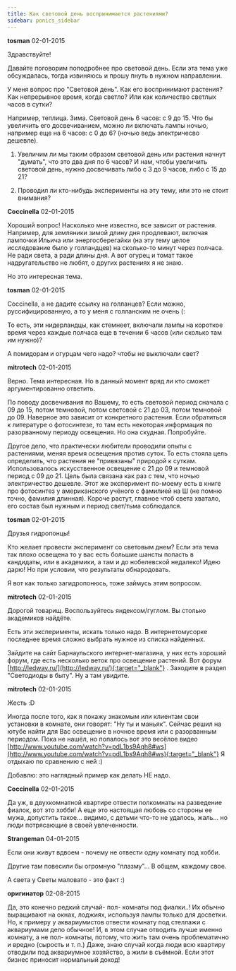 ```yaml
---
title: Как световой день воспринимается растениями?
sidebar: ponics_sidebar
---
```


**tosman** 02-01-2015

Здравствуйте!

Давайте поговорим поподробнее про световой день. Если эта тема уже обсуждалась, тогда извиняюсь и прошу пнуть в нужном направлении.

У меня вопрос про "Световой день". Как его воспринимают растения? Как непрерывное время, когда светло? Или как количество светлых часов в сутки?

Например, теплица. Зима. Световой день 6 часов: с 9 до 15. Что бы увеличить его досвечиванием, можно ли включать лампы ночью, например еще на 6 часов: с 0 до 6? (ночью ведь электричесво дешевле).

1. Увеличим ли мы таким образом световой день или растения начнут "думать", что это два дня по 6 часов? И нам, чтобы увеличить световой день, нужно досвечивать либо с 3 до 9 часов, либо с 15 до 21?

2. Проводил ли кто-нибудь эксперименты на эту тему, или это не стоит внимания?


**Coccinella** 02-01-2015

Хороший вопрос! Насколько мне известно, все зависит от растения. Например, для земляники зимой длину дня продлевают, включая лампочки Ильича или энергосберегайки (на эту тему целое исследование было у голландцев) на сколько-то минут через полчаса. Не ради света, а ради длины дня. А вот огурец и томат такое надругательство не любят, о других растениях я не знаю.

Но это интересная тема.


**tosman** 02-01-2015

Coccinella, а не дадите ссылку на голланцев? Если можно, руссифицированную, а то у меня с голланским не очень (:

То есть, эти нидерландцы, как стемнеет, включали лампы на короткое время через каждые полчаса еще в течении 6 часов (или сколько там им нужно)?

А помидорам и огурцам чего надо? чтобы не выключали свет?


**mitrotech** 02-01-2015

Верно. Тема интересная. Но в данный момент вряд ли кто сможет аргументированно ответить. 

По поводу досвечивания по Вашему, то есть световой период сначала с 09 до 15, потом темновой, потом световой с 21 до 03, потом темновой до 09. Наверное это зависит от конкретного растения. Если обратиться к литературе о фотосинтезе, то там есть некоторая информация по разорванному периоду освещения. Но она скудная. Попробуйте. 

Другое дело, что практически любители проводили опыты с растениями, меняя время освещения против суток. То есть стояла цель определить, что растения не "привязаны" природой к суткам. Использовалось искусственное освещение с 21 до 09 и темновой период с 09 до 21. Цель была связана как раз с тем, что ночью электричество дешевле. Этот же эксперимент по-моему есть в книге про фотосинтез у американского учёного с фамилией на Ш (не помню точно, фамилия длинная). Короче растут, главное чтоб света хватало, его состав был нужным и период свет/тьма соблюдался.


**tosman** 02-01-2015

Друзья гидропонцы!

Кто желает провести эксперимент со световым днем? Если эта тема так плохо освещена то у вас есть большие шансты попасть в кандидаты, или в академики, а там и до нобелевской недалеко! Идею дарю! Но при условии, что результаты обнародовать.

Я вот как только загидропонюсь, тоже займусь этим вопросом.


**mitrotech** 02-01-2015

Дорогой товарищ. Воспользуйтесь яндексом/гуглом. Вы столько академиков найдёте.

Есть эти эксперименты, искать только надо. В интернетомусорке последнее время сложно выбрать нужное из списка найденных.

Зайдите на сайт Барнаульского интернет-магазина, у них есть хороший форум, где есть несколько веток про освещение растений. Вот форум [http://ledway.ru/](http://ledway.ru/){:target="_blank"} . Заходите в раздел "Светодиоды в быту". Ну а там увидите. 


**mitrotech** 02-01-2015

Жесть :D

Иногда после того, как я покажу знакомым или клиентам свои установки в комнате, они говорят: "Ну ты и маньяк". Сейчас решил на ютубе найти для Вас освещение в ночное время или с разорванным периодом. Пока не нашёл, но попалось вот это весёлое видео [http://www.youtube.com/watch?v=pdL1bs9Aqh8#ws](http://www.youtube.com/watch?v=pdL1bs9Aqh8#ws){:target="_blank"} Я отдыхаю по сравнению с ней :)

Добавлю: это наглядный пример как делать НЕ надо.


**Coccinella** 02-01-2015

Да уж, в двухкомнатной квартире отвести полкомнаты на разведение фиалок, вот это хобби! А еще это настоящая любовь со стороны ее мужа, допустить такое... видимо, с детьми что-то не удалось, жаль... но люди потрясающие в своей увлеченности.


**Strangeman** 04-01-2015

Если они живут вдвоем - почему не отвести одну комнату под хобби.

Другие там повесили бы огромную "плазму"... В общем, каждому свое.

А света у Светы маловато - это факт :)


**оригинатор** 02-08-2015

Да, это конечно редкий случай- пол- комнаты под фиалки..! Их обычно выращивают на окнах, лоджиях, используя лампы только для досветки. Но, к примеру у аквариумистов отвести комнату под стеллажи с аквариумами дело обычное! И, в этом случае отводить лучше именно комнату, а не пол- комнаты, потому, что жить там очень проблематично и вредно (сырость и т. п.) Даже, знаю случай когда люди всю квартиру отводили под аквариумное хозяйство, а жили в съёмной. Если этот бизнес приносит нормальный доход!


